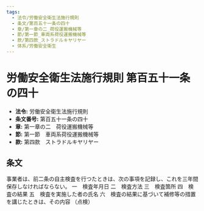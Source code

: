 ```yaml
---
tags:
  - 法令/労働安全衛生法施行規則
  - 条文/第百五十一条の四十
  - 章/第一章の二_荷役運搬機械等
  - 節/第一節_車両系荷役運搬機械等
  - 款/第四款_ストラドルキヤリヤー
  - 体系/労働安全衛生
---
```

# 労働安全衛生法施行規則 第百五十一条の四十

- **法令:** 労働安全衛生法施行規則
- **条文番号:** 第百五十一条の四十
- **章:** 第一章の二　荷役運搬機械等
- **節:** 第一節　車両系荷役運搬機械等
- **款:** 第四款　ストラドルキヤリヤー

## 条文
事業者は、前二条の自主検査を行つたときは、次の事項を記録し、これを三年間保存しなければならない。
一　検査年月日
二　検査方法
三　検査箇所
四　検査の結果
五　検査を実施した者の氏名
六　検査の結果に基づいて補修等の措置を講じたときは、その内容
（点検）

